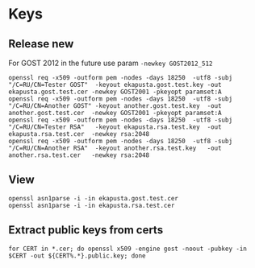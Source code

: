 Keys
====

Release new
-----------

For GOST 2012 in the future use param `-newkey GOST2012_512`

    openssl req -x509 -outform pem -nodes -days 18250  -utf8 -subj "/C=RU/CN=Tester GOST"  -keyout ekapusta.gost.test.key -out ekapusta.gost.test.cer -newkey GOST2001 -pkeyopt paramset:A
    openssl req -x509 -outform pem -nodes -days 18250  -utf8 -subj "/C=RU/CN=Another GOST" -keyout another.gost.test.key  -out another.gost.test.cer  -newkey GOST2001 -pkeyopt paramset:A
    openssl req -x509 -outform pem -nodes -days 18250  -utf8 -subj "/C=RU/CN=Tester RSA"   -keyout ekapusta.rsa.test.key  -out ekapusta.rsa.test.cer  -newkey rsa:2048
    openssl req -x509 -outform pem -nodes -days 18250  -utf8 -subj "/C=RU/CN=Another RSA"  -keyout another.rsa.test.key   -out another.rsa.test.cer   -newkey rsa:2048

View
----

    openssl asn1parse -i -in ekapusta.gost.test.cer
    openssl asn1parse -i -in ekapusta.rsa.test.cer


Extract public keys from certs
------------------------------

    for CERT in *.cer; do openssl x509 -engine gost -noout -pubkey -in $CERT -out ${CERT%.*}.public.key; done